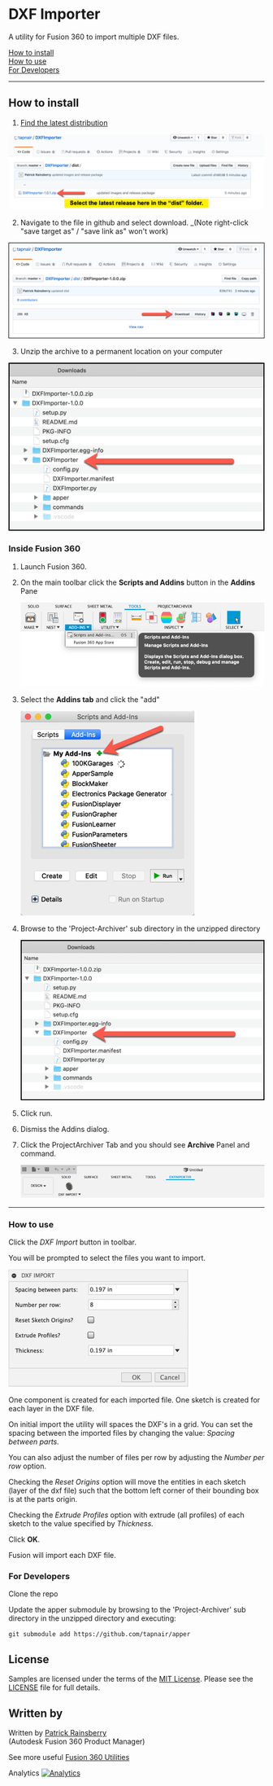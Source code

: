 # DXF Importer
A utility for Fusion 360 to import multiple DXF files.

[How to install](#How-to-install)  
[How to use](#How-to-use)   
[For Developers](#For-Developers)

----

## How to install<a name="How-to-install"></a>
1. [Find the latest distribution](https://github.com/tapnair/DXFImporter/tree/master/dist/)

![](/resources/dist.png)

2. Navigate to the file in github and select download. _(Note right-click "save target as" / "save link as" won't work)

![](/resources/download.png)

3. Unzip the archive to a permanent location on your computer

![](/resources/unzipped.png)

### Inside Fusion 360  

1. Launch Fusion 360.
2. On the main toolbar click the **Scripts and Addins** button in the **Addins** Pane

	![](/resources/scripts-addins_button.png)

3. Select the **Addins tab** and click the "add"  

    ![](/resources/scripts-addins.png)
    
4. Browse to the 'Project-Archiver' sub directory in the unzipped directory
    
     ![](/resources/unzipped.png)
     
5. Click run.  
6. Dismiss the Addins dialog.  
7.  Click the ProjectArchiver Tab and you should see **Archive** Panel and command.

	![](/resources/button.png)

----

### How to use<a name="How-to-use"></a>

Click the *DXF Import* button in toolbar.

You will be prompted to select the files you want to import.

![](/resources/dialog.png)

One component is created for each imported file.  One sketch is created for each layer in the DXF file.

On initial import the utility will spaces the DXF's in a grid.  You can set the spacing between the imported files by changing the value: *Spacing between parts.*

You can also adjust the number of files per row by adjusting the *Number per row* option.

Checking the *Reset Origins* option will move the entities in each sketch (layer of the dxf file) such that the bottom left corner of their bounding box is at the parts origin.

Checking the *Extrude Profiles* option with extrude (all profiles) of each sketch to the value specified by *Thickness.*

Click **OK**.

Fusion will import each DXF file. 

### For Developers<a name="For-Developers"></a>
Clone the repo

Update the apper submodule by browsing to the 'Project-Archiver' sub directory in the unzipped directory and executing:

    git submodule add https://github.com/tapnair/apper
   
## License
Samples are licensed under the terms of the [MIT License](http://opensource.org/licenses/MIT). Please see the [LICENSE](LICENSE) file for full details.

## Written by

Written by [Patrick Rainsberry](https://twitter.com/prrainsberry) <br /> (Autodesk Fusion 360 Product Manager)

See more useful [Fusion 360 Utilities](https://tapnair.github.io/index.html)


Analytics
[![Analytics](https://ga-beacon.appspot.com/UA-41076924-3/dxf-importer)](https://github.com/igrigorik/ga-beacon)



